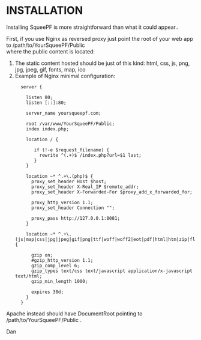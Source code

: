 # INSTALLATION
   
  Installing SqueePF is more straightforward than what it could appear..   
  
  First, if you use Nginx as reversed proxy just point the root of your web app to /path/to/YourSqueePF/Public   
  where the public content is located:
  
  <ol>  
  <li>The static content hosted should be just of this kind: html, css, js, png, jpg, jpeg, gif, fonts, map, ico</li>   
  <li>Example of Nginx minimal configuration:
     
      server {   
     
        listen 80;
        listen [::]:80;
    
        server_name yoursqueepf.com;
     
        root /var/www/YourSqueePF/Public;
        index index.php; 
       
        location / {     
           
           if (!-e $request_filename) {
             rewrite ^(.+)$ /index.php?url=$1 last;
           }
        }
     
        location ~* ^.+\.(php)$ {     
          proxy_set_header Host $host;     
          proxy_set_header X-Real_IP $remote_addr;     
          proxy_set_header X-Forwarded-For $proxy_add_x_forwarded_for;    
         
          proxy_http_version 1.1;     
          proxy_set_header Connection "";     
        
          proxy_pass http://127.0.0.1:8081;        
        }
        
        location ~* ^.+\.(js|map|css|jpg|jpeg|gif|png|ttf|woff|woff2|eot|pdf|html|htm|zip|flv|swf|ico|xml|txt|wav|mp3)$ {
     
          gzip on;
          #gzip_http_version 1.1;
          gzip_comp_level 6;
          gzip_types text/css text/javascript application/x-javascript text/html;
          gzip_min_length 1000;

          expires 30d;
        }      
      }     
     
     
  </li>
  </ol>  
  
  Apache instead should have DocumentRoot pointing to /path/to/YourSqueePF/Public .   
  
  Dan
